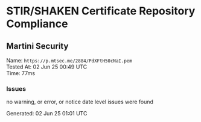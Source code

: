 # STIR/SHAKEN Certificate Repository Compliance

## Martini Security

Name: `https://p.mtsec.me/2884/PdXFtH50cNaI.pem`\
Tested At: 02 Jun 25 00:49 UTC\
Time: 77ms

### Issues

no warning, or error, or notice date level issues were found

Generated: 02 Jun 25 01:01 UTC